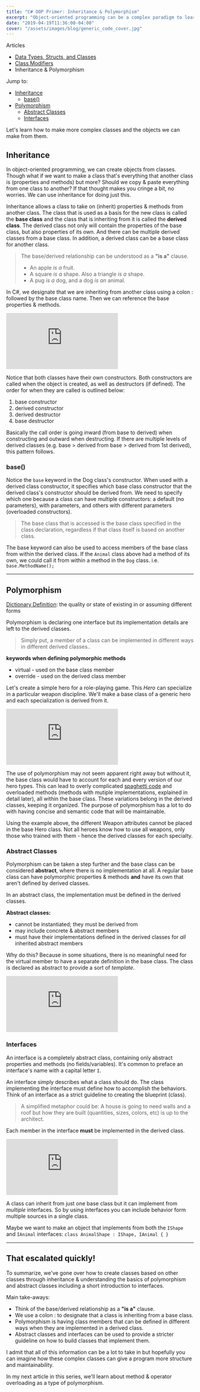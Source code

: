 ```yaml
---
title: "C# OOP Primer: Inheritance & Polymorphism"
excerpt: "Object-oriented programming can be a complex paradigm to learn for a beginner. I will try to explain how some of it works. In this article, we'll cover class inheritance and polymorphism."
date: "2019-04-19T11:36:00-04:00"
cover: "/assets/images/blog/generic_code_cover.jpg"
---
```


<div class="article_nav">

Articles

- [Data Types, Structs, and Classes](/blog/c-oop-primer-data-types-structs-and-classes)
- [Class Modifiers](/blog/c-oop-primer-class-modifiers)
- Inheritance & Polymorphism

Jump to:

- [Inheritance](#inheritance)
  - [base()](#base)
- [Polymorphism](#polymorphism)
  - [Abstract Classes](#abstract-classes)
  - [Interfaces](#interfaces)

</div>

Let's learn how to make more complex classes and the objects we can make from them.

## Inheritance

In object-oriented programming, we can create objects from classes. Though what if we want to make a class that's everything that another class is (properties and methods) but more? Should we copy & paste everything from one class to another? If that thought makes you cringe a bit, no worries. We can use inheritance for doing just this.

Inheritance allows a class to take on (inherit) properties & methods from another class. The class that is used as a basis for the new class is called the **base class** and the class that is inheriting from it is called the **derived class**. The derived class not only will contain the properties of the base class, but also properties of its own. And there can be multiple derived classes from a base class. In addition, a derived class can be a base class for another class.

> The base/derived relationship can be understood as a **"is a"** clause.
> - An apple _is a_ fruit.
> - A square _is a_ shape. Also a triangle _is a_ shape.
> - A pug _is a_ dog, and a dog _is an_ animal.

In C#, we designate that we are inheriting from another class using a colon : followed by the base class name. Then we can reference the base properties & methods.

<div class="fiddle_container">
<iframe src="https://dotnetfiddle.net/Widget/68tjy7" frameborder="0"></iframe>
</div>

Notice that both classes have their own constructors. Both constructors are called when the object is created, as well as destructors (if defined). The order for when they are called is outlined below:

1. base constructor
2. derived constructor
3. derived destructor
4. base destructor

Basically the call order is going inward (from base to derived) when constructing and outward when destructing. If there are multiple levels of derived classes (e.g. base >  derived from base > derived from 1st derived), this pattern follows.

### base()

Notice the `base` keyword in the Dog class's constructor. When used with a derived class constructor, it specifies which base class constructor that the derived class's constructor should be derived from. We need to specify which one because a class can have multiple constructors: a default (no parameters), with parameters, and others with different parameters (overloaded constructors).

> The base class that is accessed is the base class specified in the class declaration, regardless if that class itself is based on another class.

The base keyword can also be used to access members of the base class from within the derived class. If the `Animal` class above had a method of its own, we could call it from within a method in the `Dog` class. i.e. `base.MethodName();`

---

## Polymorphism

[Dictionary Definition](https://www.merriam-webster.com/dictionary/polymorphism): the quality or state of existing in or assuming different forms

Polymorphism is declaring one interface but its implementation details are left to the derived classes.

> Simply put, a member of a class can be implemented in different ways in different derived classes..

**keywords when defining polymorphic methods**

- virtual - used on the base class member
- override - used on the derived class member

Let's create a simple hero for a role-playing game. This _Hero_ can specialize in a particular weapon discipline. We'll make a base class of a generic hero and each specialization is derived from it.

<div class="fiddle_container">
<iframe src="https://dotnetfiddle.net/Widget/6yjeNX" frameborder="0"></iframe>
</div>

The use of polymorphism may not seem apparent right away but without it, the base class would have to account for each and every version of our hero types. This can lead to overly complicated [spaghetti code](https://en.wikipedia.org/wiki/Spaghetti_code) and overloaded methods (methods with mutiple implementations, explained in detail later), all within the base class. These variations belong in the derived classes, keeping it organized. The purpose of polymorphism has a lot to do with having concise and semantic code that will be maintainable.

Using the example above, the different Weapon attributes cannot be placed in the base Hero class. Not all heroes know how to use all weapons, only those who trained with them - hence the derived classes for each specialty.

### Abstract Classes

Polymorphism can be taken a step further and the base class can be considered **abstract**, where there is no implementation at all. A regular base class can have polymorphic properties & methods **and** have its own that aren't defined by derived classes.

In an abstract class, the implementation must be defined in the derived classes.

**Abstract classes:**

- cannot be instantiated; they must be derived from
- may include concrete & abstract members
- must have their implementations defined in the derived classes for _all_ inherited abstract members

Why do this? Because in some situations, there is no meaningful need for the virtual member to have a separate definition in the base class. The class is declared as abstract to provide a sort of _template_.

<div class="fiddle_container">
<iframe src="https://dotnetfiddle.net/Widget/LQYCfU" frameborder="0"></iframe>
</div>

### Interfaces

An interface is a completely abstract class, containing only abstract properties and methods (no fields/variables). It's common to preface an interface's name with a capital letter `I`.

An interface simply describes what a class should do. The class implementing the interface must define how to accomplish the behaviors. Think of an interface as a strict guideline to creating the blueprint (class). 

> A simplified metaphor could be: A house is going to need walls and a roof but how they are built (quantities, sizes, colors, etc) is up to the architect.

Each member in the interface **must** be implemented in the derived class.

<div class="fiddle_container">
<iframe src="https://dotnetfiddle.net/Widget/PK3EAW" frameborder="0"></iframe>
</div>

A class can inherit from just one base class but it can implement from _multiple_ interfaces. So by using interfaces you can include behavior form multiple sources in a single class.

Maybe we want to make an object that implements from both the `IShape` and `IAnimal` interfaces: `class AnimalShape : IShape, IAnimal { }`

---

## That escalated quickly!

To summarize, we've gone over how to create classes based on other classes through inheritance & understanding the basics of polymorphism and abstract classes including a short introduction to interfaces.

Main take-aways:

- Think of the base/derived relationship as a **"is a"** clause.
- We use a colon : to designate that a class is inheriting from a base class.
- Polymorphism is having class members that can be defined in different ways when they are implemented in a derived class.
- Abstract classes and interfaces can be used to provide a stricter guideline on how to build classes that implement them.

I admit that all of this information can be a lot to take in but hopefully you can imagine how these complex classes can give a program more structure and maintainability.

In my next article in this series, we'll learn about method & operator overloading as a type of polymorphism.
